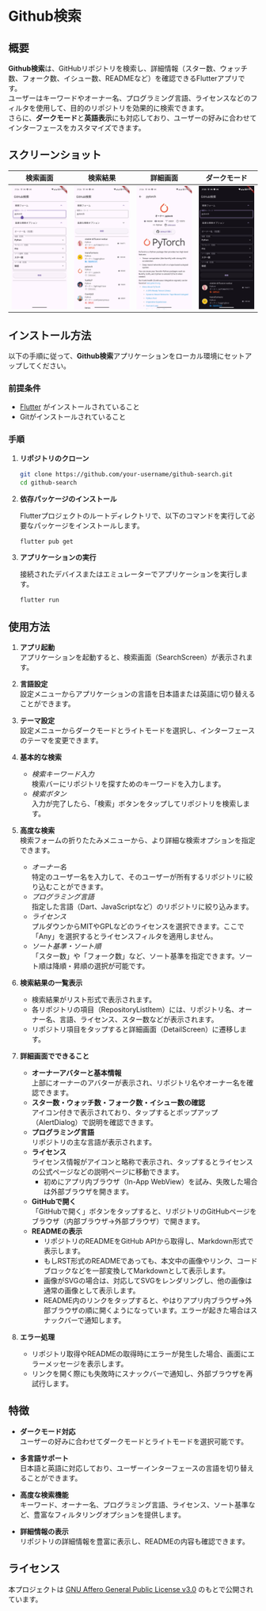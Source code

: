 # Github検索

## 概要
**Github検索**は、GitHubリポジトリを検索し、詳細情報（スター数、ウォッチ数、フォーク数、イシュー数、READMEなど）を確認できるFlutterアプリです。  
ユーザーはキーワードやオーナー名、プログラミング言語、ライセンスなどのフィルタを使用して、目的のリポジトリを効果的に検索できます。  
さらに、**ダークモード**と**英語表示**にも対応しており、ユーザーの好みに合わせてインターフェースをカスタマイズできます。

## スクリーンショット
| 検索画面 | 検索結果 | 詳細画面 | ダークモード |
| --- | --- | --- | --- |
| ![Github検索_検索画面.jpg](assets/Github検索_検索画面.jpg) | ![Github検索_検索結果.jpg](assets/Github検索_検索結果.jpg) | ![Github検索_詳細画面.jpg](assets/Github検索_詳細画面.jpg) | ![Github検索_ダークモード.jpg](assets/Github検索_ダークモード.jpg) |


## インストール方法
以下の手順に従って、**Github検索**アプリケーションをローカル環境にセットアップしてください。

### 前提条件
- [Flutter](https://flutter.dev/docs/get-started/install) がインストールされていること
- Gitがインストールされていること

### 手順
1. **リポジトリのクローン**

   ```bash
   git clone https://github.com/your-username/github-search.git
   cd github-search
   ```

2. **依存パッケージのインストール**

   Flutterプロジェクトのルートディレクトリで、以下のコマンドを実行して必要なパッケージをインストールします。

   ```bash
   flutter pub get
   ```

3. **アプリケーションの実行**

   接続されたデバイスまたはエミュレーターでアプリケーションを実行します。

   ```bash
   flutter run
   ```

## 使用方法
1. **アプリ起動**  
   アプリケーションを起動すると、検索画面（SearchScreen）が表示されます。

2. **言語設定**  
   設定メニューからアプリケーションの言語を日本語または英語に切り替えることができます。

3. **テーマ設定**  
   設定メニューからダークモードとライトモードを選択し、インターフェースのテーマを変更できます。

4. **基本的な検索**
    - *検索キーワード入力*  
      検索バーにリポジトリを探すためのキーワードを入力します。
    - *検索ボタン*  
      入力が完了したら、「検索」ボタンをタップしてリポジトリを検索します。

5. **高度な検索**  
   検索フォームの折りたたみメニューから、より詳細な検索オプションを指定できます。
    - *オーナー名*  
      特定のユーザー名を入力して、そのユーザーが所有するリポジトリに絞り込むことができます。
    - *プログラミング言語*  
      指定した言語（Dart、JavaScriptなど）のリポジトリに絞り込みます。
    - *ライセンス*  
      プルダウンからMITやGPLなどのライセンスを選択できます。ここで「Any」を選択するとライセンスフィルタを適用しません。
    - *ソート基準・ソート順*  
      「スター数」や「フォーク数」など、ソート基準を指定できます。ソート順は降順・昇順の選択が可能です。

6. **検索結果の一覧表示**
    - 検索結果がリスト形式で表示されます。
    - 各リポジトリの項目（RepositoryListItem）には、リポジトリ名、オーナー名、言語、ライセンス、スター数などが表示されます。
    - リポジトリ項目をタップすると詳細画面（DetailScreen）に遷移します。

7. **詳細画面でできること**
    - **オーナーアバターと基本情報**  
      上部にオーナーのアバターが表示され、リポジトリ名やオーナー名を確認できます。
    - **スター数・ウォッチ数・フォーク数・イシュー数の確認**  
      アイコン付きで表示されており、タップするとポップアップ（AlertDialog）で説明を確認できます。
    - **プログラミング言語**  
      リポジトリの主な言語が表示されます。
    - **ライセンス**  
      ライセンス情報がアイコンと略称で表示され、タップするとライセンスの公式ページなどの説明ページに移動できます。
        - 初めにアプリ内ブラウザ（In-App WebView）を試み、失敗した場合は外部ブラウザを開きます。
    - **GitHubで開く**  
      「GitHubで開く」ボタンをタップすると、リポジトリのGitHubページをブラウザ（内部ブラウザ→外部ブラウザ）で開きます。
    - **READMEの表示**
        - リポジトリのREADMEをGitHub APIから取得し、Markdown形式で表示します。
        - もしRST形式のREADMEであっても、本文中の画像やリンク、コードブロックなどを一部変換してMarkdownとして表示します。
        - 画像がSVGの場合は、対応してSVGをレンダリングし、他の画像は通常の画像として表示します。
        - README内のリンクをタップすると、やはりアプリ内ブラウザ→外部ブラウザの順に開くようになっています。エラーが起きた場合はスナックバーで通知します。

8. **エラー処理**
    - リポジトリ取得やREADMEの取得時にエラーが発生した場合、画面にエラーメッセージを表示します。
    - リンクを開く際にも失敗時にスナックバーで通知し、外部ブラウザを再試行します。

## 特徴
- **ダークモード対応**  
  ユーザーの好みに合わせてダークモードとライトモードを選択可能です。

- **多言語サポート**  
  日本語と英語に対応しており、ユーザーインターフェースの言語を切り替えることができます。

- **高度な検索機能**  
  キーワード、オーナー名、プログラミング言語、ライセンス、ソート基準など、豊富なフィルタリングオプションを提供します。

- **詳細情報の表示**  
  リポジトリの詳細情報を豊富に表示し、READMEの内容も確認できます。

## ライセンス
本プロジェクトは [GNU Affero General Public License v3.0](https://www.gnu.org/licenses/agpl-3.0) のもとで公開されています。